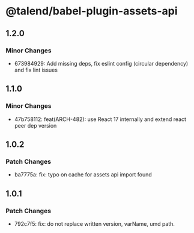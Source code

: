 # @talend/babel-plugin-assets-api

## 1.2.0

### Minor Changes

- 673984929: Add missing deps, fix eslint config (circular dependency) and fix lint issues

## 1.1.0

### Minor Changes

- 47b758112: feat(ARCH-482): use React 17 internally and extend react peer dep version

## 1.0.2

### Patch Changes

- ba7775a: fix: typo on cache for assets api import found

## 1.0.1

### Patch Changes

- 792c7f5: fix: do not replace written version, varName, umd path.
